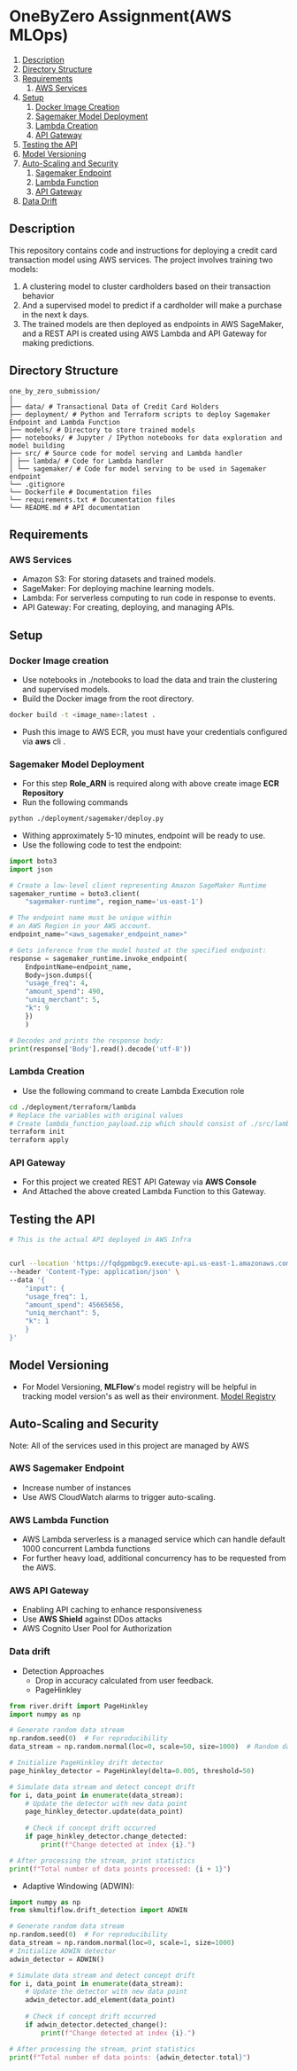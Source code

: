 # OneByZero Assignment(AWS MLOps)


1) [Description](#des)
2) [Directory Structure](#directory-structure)
3) [Requirements](#requirements)
   1) [AWS Services](#aws-services)
4) [Setup](#setup)
   1) [Docker Image Creation](#docker-image-creation)
   2) [Sagemaker Model Deployment](#sagemaker-model-deployment)
   3) [Lambda Creation](#lambda-creation)
   4) [API Gateway](#api-gateway)
5) [Testing the API](#testing-the-api)
6) [Model Versioning](#model-versioning)
7) [Auto-Scaling and Security](#auto-scaling-and-security)
   1) [Sagemaker Endpoint](#aws-sagemaker-endpoint)
   2) [Lambda Function](#aws-lambda-function)
   3) [API Gateway](#aws-api-gateway)
8) [Data Drift](#data-drift)



## Description

This repository contains code and instructions for deploying a credit card transaction model using AWS services. The project involves training two models: 
1) A clustering model to cluster cardholders based on their transaction behavior
2) And a supervised model to predict if a cardholder will make a purchase in the next k days. 
3) The trained models are then deployed as endpoints in AWS SageMaker, and a REST API is created using AWS Lambda and API Gateway for making predictions.



## Directory Structure

```
one_by_zero_submission/
│
├── data/ # Transactional Data of Credit Card Holders
├── deployment/ # Python and Terraform scripts to deploy Sagemaker Endpoint and Lambda Function
├── models/ # Directory to store trained models
├── notebooks/ # Jupyter / IPython notebooks for data exploration and model building
├── src/ # Source code for model serving and Lambda handler
│ ├── lambda/ # Code for Lambda handler
│ └── sagemaker/ # Code for model serving to be used in Sagemaker endpoint
└── .gitignore
└── Dockerfile # Documentation files
└── requirements.txt # Documentation files
└── README.md # API documentation
```



## Requirements

### AWS Services
- Amazon S3: For storing datasets and trained models.
- SageMaker: For deploying machine learning models.
- Lambda: For serverless computing to run code in response to events.
- API Gateway: For creating, deploying, and managing APIs.


## Setup

### Docker Image creation

- Use notebooks in ./notebooks to load the data and train the clustering and supervised models.
- Build the Docker image from the root directory.
```bash
docker build -t <image_name>:latest .
```
- Push this image to AWS ECR, you must have your credentials configured via **aws** cli .


###  Sagemaker Model Deployment

- For this step **Role_ARN** is required along with above create image **ECR Repository**
-  Run the following commands
```bash
python ./deployment/sagemaker/deploy.py
```
- Withing approximately 5-10 minutes, endpoint will be ready to use.
- Use the following code to test the endpoint:
```python
import boto3
import json

# Create a low-level client representing Amazon SageMaker Runtime
sagemaker_runtime = boto3.client(
    "sagemaker-runtime", region_name='us-east-1')

# The endpoint name must be unique within
# an AWS Region in your AWS account.
endpoint_name="<aws_sagemaker_endpoint_name>"

# Gets inference from the model hosted at the specified endpoint:
response = sagemaker_runtime.invoke_endpoint(
    EndpointName=endpoint_name,
    Body=json.dumps({
    "usage_freq": 4,
    "amount_spend": 490,
    "uniq_merchant": 5,
    "k": 9
    })
    )

# Decodes and prints the response body:
print(response['Body'].read().decode('utf-8'))
```

### Lambda Creation
- Use the following command to create Lambda Execution role
```bash
cd ./deployment/terraform/lambda
# Replace the variables with original values
# Create lambda_function_payload.zip which should consist of ./src/lambda/lambda_handler.py
terraform init
terraform apply
```


### API Gateway
- For this project we created REST API Gateway via **AWS Console**
- And Attached the above created Lambda Function to this Gateway.



## Testing the API
```bash
# This is the actual API deployed in AWS Infra


curl --location 'https://fqdgpmbgc9.execute-api.us-east-1.amazonaws.com/Staging/api-ml-model' \
--header 'Content-Type: application/json' \
--data '{
    "input": {
    "usage_freq": 1,
    "amount_spend": 45665656,
    "uniq_merchant": 5,
    "k": 1
    }
}'

```

## Model Versioning

- For Model Versioning, **MLFlow**'s model registry will be helpful in
tracking model version's as well as their environment.
[Model Registry](https://mlflow.org/docs/latest/model-registry.html)


## Auto-Scaling and Security
Note: All of the services used in this project are managed by AWS

### AWS Sagemaker Endpoint
- Increase number of instances
- Use AWS CloudWatch alarms to trigger auto-scaling. 


### AWS Lambda Function
- AWS Lambda serverless is a managed service which can handle default 1000 concurrent Lambda functions
- For further heavy load, additional concurrency has to be requested from the AWS.


### AWS API Gateway
- Enabling API caching to enhance responsiveness
- Use **AWS Shield** against DDos attacks
- AWS Cognito User Pool for Authorization

### Data drift
- Detection Approaches
  - Drop in accuracy calculated from user feedback.
  - PageHinkley
```python
from river.drift import PageHinkley
import numpy as np

# Generate random data stream
np.random.seed(0)  # For reproducibility
data_stream = np.random.normal(loc=0, scale=50, size=1000)  # Random data stream

# Initialize PageHinkley drift detector
page_hinkley_detector = PageHinkley(delta=0.005, threshold=50)

# Simulate data stream and detect concept drift
for i, data_point in enumerate(data_stream):
    # Update the detector with new data point
    page_hinkley_detector.update(data_point)
    
    # Check if concept drift occurred
    if page_hinkley_detector.change_detected:
        print(f"Change detected at index {i}.")

# After processing the stream, print statistics
print(f"Total number of data points processed: {i + 1}")

```
  - Adaptive Windowing (ADWIN):
``` python
import numpy as np
from skmultiflow.drift_detection import ADWIN

# Generate random data stream
np.random.seed(0)  # For reproducibility
data_stream = np.random.normal(loc=0, scale=1, size=1000)
# Initialize ADWIN detector
adwin_detector = ADWIN()

# Simulate data stream and detect concept drift
for i, data_point in enumerate(data_stream):
    # Update the detector with new data point
    adwin_detector.add_element(data_point)
    
    # Check if concept drift occurred
    if adwin_detector.detected_change():
        print(f"Change detected at index {i}.")

# After processing the stream, print statistics
print(f"Total number of data points: {adwin_detector.total}")
```